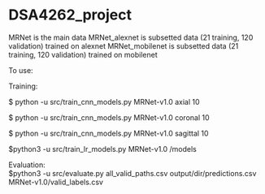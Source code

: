 # DSA4262_project

MRNet is the main data
MRNet_alexnet is subsetted data (21 training, 120 validation) trained on alexnet
MRNet_mobilenet is subsetted data (21 training, 120 validation) trained on mobilenet

To use:
<br>

Training:
<br>

$ python -u src/train_cnn_models.py MRNet-v1.0 axial 10
<br>

$ python -u src/train_cnn_models.py MRNet-v1.0 coronal 10
<br>

$ python -u src/train_cnn_models.py MRNet-v1.0 sagittal 10
<br>

$python3 -u src/train_lr_models.py MRNet-v1.0 /models

Evaluation:
<br>
$python3 -u src/evaluate.py all_valid_paths.csv output/dir/predictions.csv MRNet-v1.0/valid_labels.csv
